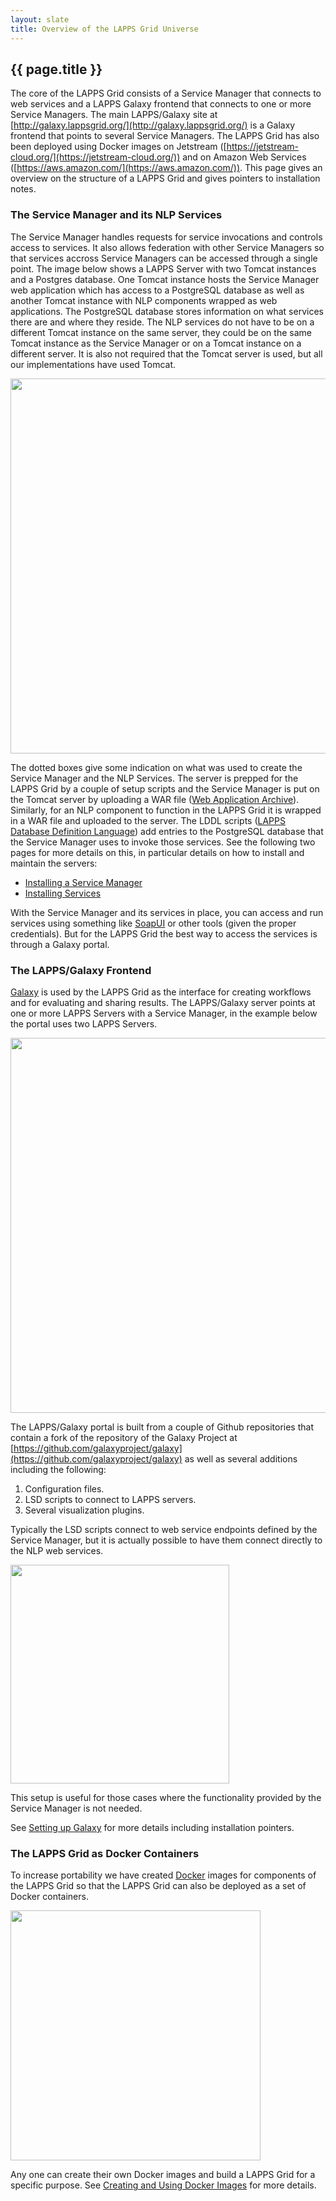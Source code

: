 ```yaml
---
layout: slate
title: Overview of the LAPPS Grid Universe
---
```


## {{ page.title }}

The core of the LAPPS Grid consists of a Service Manager that connects to web services and a LAPPS Galaxy frontend that connects to one or more Service Managers. The main LAPPS/Galaxy site at [http://galaxy.lappsgrid.org/](http://galaxy.lappsgrid.org/) is a Galaxy frontend that points to several Service Managers. The LAPPS Grid has also been deployed using Docker images on Jetstream ([https://jetstream-cloud.org/](https://jetstream-cloud.org/)) and on Amazon Web Services ([https://aws.amazon.com/](https://aws.amazon.com/)). This page gives an overview on the structure of a LAPPS Grid and gives pointers to installation notes.


### The Service Manager and its NLP Services

The Service Manager handles requests for service invocations and controls access to services. It also allows federation with other Service Managers so that services accross Service Managers can be accessed through a single point. The image below shows a LAPPS Server with two Tomcat instances and a Postgres database. One Tomcat instance hosts the Service Manager web application which has access to a PostgreSQL database as well as another Tomcat instance with NLP components wrapped as web applications. The PostgreSQL database stores information on what services there are and where they reside. The NLP services do not have to be on a different Tomcat instance on the same server, they could be on the same Tomcat instance as the Service Manager or on a Tomcat instance on a different server. It is also not required that the Tomcat server is used, but all our implementations have used Tomcat.

<div class="image">
<img src="https://lapps.github.io/installation/images/lapps-server.png" width="600">
<!--
NOTE: add the following once you have figured out the styles so it displays well
<div class="caption">LAPPS Server with two Tomcat instances and a Postgres database</div>
-->
</div>

The dotted boxes give some indication on what was used to create the Service Manager and the NLP Services. The server is prepped for the LAPPS Grid by a couple of setup scripts and the Service Manager is put on the Tomcat server by uploading a WAR file (<a href="https://en.wikipedia.org/wiki/WAR_(file_format)">Web Application Archive</a>). Similarly, for an NLP component to function in the LAPPS Grid it is wrapped in a WAR file and uploaded to the server. The LDDL scripts ([LAPPS Database Definition Language](http://www.lappsgrid.org/software/lddl/)) add entries to the PostgreSQL database that the Service Manager uses to invoke those services. See the following two pages for more details on this, in particular details on how to install and maintain the servers:

- [Installing a Service Manager](service_manager.html)
- [Installing Services](services.html)

With the Service Manager and its services in place, you can access and run services using something like [SoapUI](https://www.soapui.org/) or other tools (given the proper credentials). But for the LAPPS Grid the best way to access the services is through a Galaxy portal.


### The LAPPS/Galaxy Frontend

[Galaxy](https://galaxyproject.org/) is used by the LAPPS Grid as the interface for creating workflows and for evaluating and sharing results. The LAPPS/Galaxy server points at one or more LAPPS Servers with a Service Manager, in the example below the portal uses two LAPPS Servers.

<div class="image">
<img src="https://lapps.github.io/installation/images/lapps-galaxy.png" width="600">
<div class="caption"></div>
</div>

<!--
[https://www.nginx.com](https://www.nginx.com)
-->

The LAPPS/Galaxy portal is built from a couple of Github repositories that contain a fork of the repository of the Galaxy Project at [https://github.com/galaxyproject/galaxy](https://github.com/galaxyproject/galaxy) as well as several additions including the following:

1. Configuration files.
2. LSD scripts to connect to LAPPS servers.
3. Several visualization plugins.

Typically the LSD scripts connect to web service endpoints defined by the Service Manager, but it is actually possible to have them connect directly to the NLP web services.

<div class="image">
<img src="https://lapps.github.io/installation/images/lapps-galaxy-simple.png" width="350">
<div class="caption"></div>
</div>

This setup is useful for those cases where the functionality provided by the Service Manager is not needed.

See [Setting up Galaxy](galaxy.html) for more details including installation pointers.


### The LAPPS Grid as Docker Containers

To increase portability we have created [Docker](https://www.docker.com/) images for components of the LAPPS Grid so that the LAPPS Grid can also be deployed as a set of Docker containers. 

<div class="image">
<img src="https://lapps.github.io/installation/images/lapps-docker.png" width="400">
<div class="caption"></div>
</div>

Any one can create their own Docker images and build a LAPPS Grid for a specific purpose. See [Creating and Using Docker Images](docker.html) for more details. 

